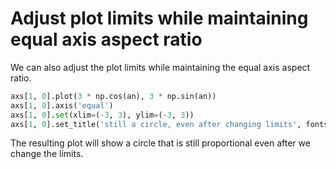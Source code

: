 # Adjust plot limits while maintaining equal axis aspect ratio

We can also adjust the plot limits while maintaining the equal axis aspect ratio.

```python
axs[1, 0].plot(3 * np.cos(an), 3 * np.sin(an))
axs[1, 0].axis('equal')
axs[1, 0].set(xlim=(-3, 3), ylim=(-3, 3))
axs[1, 0].set_title('still a circle, even after changing limits', fontsize=10)
```

The resulting plot will show a circle that is still proportional even after we change the limits.

